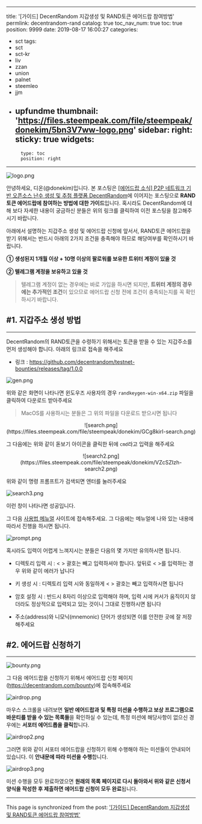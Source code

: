 
---
title: '[가이드] DecentRandom 지갑생성 및 RAND토큰 에어드랍 참여방법'
permlink: decentrandom-rand
catalog: true
toc_nav_num: true
toc: true
position: 9999
date: 2019-08-17 16:00:27
categories:
- sct
tags:
- sct
- sct-kr
- liv
- zzan
- union
- palnet
- steemleo
- jjm
- upfundme
thumbnail: 'https://files.steempeak.com/file/steempeak/donekim/5bn3V7ww-logo.png'
sidebar:
    right:
        sticky: true
widgets:
    -
        type: toc
        position: right
---


![logo.png](https://files.steempeak.com/file/steempeak/donekim/5bn3V7ww-logo.png)

안녕하세요, 디온(@donekim)입니다. 본 포스팅은 [[에어드랍 소식] P2P 네트워크 기반 오픈소스 난수 생성 및 추첨 플랫폼 DecentRandom](https://www.steemcoinpan.com/sct/@donekim/p2p-decentrandom)에 이어지는 포스팅으로 **RAND토큰 에어드랍에 참여하는 방법에 대한 가이드**입니다. 혹시라도 DecentRandom에 대해 보다 자세한 내용이 궁금하신 분들은 위의 링크를 클릭하여 이전 포스팅을 참고해주시기 바랍니다. 

아래에서 설명하는 지갑주소 생성 및 에어드랍 신청에 앞서서, RAND토큰 에어드랍을 받기 위해서는 반드시 아래의 2가지 조건을 충족해야 하므로 해당여부를 확인하시기 바랍니다.

**① 생성된지 1개월 이상 + 10명 이상의 팔로워를 보유한 트위터 계정이 있을 것**

**② 텔레그램 계정을 보유하고 있을 것**

> 텔레그램 계정이 없는 경우에는 바로 가입을 하시면 되지만, **트위터 계정의 경우에는 추가적인 조건**이 있으므로 에어드랍 신청 전에 조건이 충족되는지를 꼭 확인하시기 바랍니다. 

## #1. 지갑주소 생성 방법
---

DecentRandom의 RAND토큰을 수령하기 위해서는 토큰을 받을 수 있는 지갑주소를 먼저 생성해야 합니다. 아래의 링크로 접속을 해주세요

- 링크 : https://github.com/decentrandom/testnet-bounties/releases/tag/1.0.0

![gen.png](https://files.steempeak.com/file/steempeak/donekim/SKAabewk-gen.png)

위와 같은 화면이 나타나면 윈도우즈 사용자의 경우 `randkeygen-win-x64.zip` 파일을 클릭하여 다운로드 받아주세요 

> MacOS를 사용하시는 분들은 그 위의 파일을 다운로드 받으시면 됩니다

<center>![search.png](https://files.steempeak.com/file/steempeak/donekim/GCg8kirI-search.png)</center>

그 다음에는 위와 같이 돋보기 아이콘을 클릭한 뒤에 `cmd`라고 입력을 해주세요

<center>![search2.png](https://files.steempeak.com/file/steempeak/donekim/VZcSZIzh-search2.png)</center>

위와 같이 명령 프롬프트가 검색되면 엔터를 눌러주세요

![search3.png](https://files.steempeak.com/file/steempeak/donekim/AEiFvJWg-search3.png)

이런 창이 나타나면 성공입니다.

그 다음 [사용법 메뉴얼](https://github.com/decentrandom/testnet-bounties/tree/master/randkeygen/windows) 사이트에 접속해주세요. 그 다음에는 메뉴얼에 나와 있는 내용에 따라서 진행을 하시면 됩니다.

![prompt.png](https://files.steempeak.com/file/steempeak/donekim/rrFmaOg9-prompt.png)

혹시라도 입력이 어렵게 느껴지시는 분들은 다음의 몇 가지만 유의하시면 됩니다.

- 디렉토리 입력 시 : < > 괄호는 빼고 입력하셔야 합니다. 앞뒤로 < >를 입력하는 경우 위와 같이 에러가 납니다

- 키 생성 시 : 디렉토리 입력 시와 동일하게 < > 괄호는 빼고 입력하시면 됩니다

- 암호 설정 시 : 반드시 8자리 이상으로 입력해야 하며, 입력 시에 커서가 움직이지 않더라도 정상적으로 입력되고 있는 것이니 그대로 진행하시면 됩니다

- 주소(address)와 니모닉(mnemonic) 단어가 생성되면 이를 안전한 곳에 잘 저장해주세요

## #2. 에어드랍 신청하기
---
![bounty.png](https://files.steempeak.com/file/steempeak/donekim/rjfMI4CD-bounty.png)

그 다음 에어드랍을 신청하기 위해서 에어드랍 신청 페이지(https://decentrandom.com/bounty)에 접속해주세요

![airdrop.png](https://files.steempeak.com/file/steempeak/donekim/M7gZfTvw-airdrop.png)

마우스 스크롤을 내려보면 **일반 에어드랍과 및 특정 미션을 수행하고 보상 프로그램으로 바운티를 받을 수 있는 목록들**을 확인하실 수 있는데, 특정 미션에 해당사항이 없으신 경우에는 **서포터 에어드롭을 클릭**합니다.

![airdrop2.png](https://files.steempeak.com/file/steempeak/donekim/ULF5IyK5-airdrop2.png)

그러면 위와 같이 서포터 에어드랍을 신청하기 위해 수행해야 하는 미션들이 안내되어 있습니다. 이 **안내문에 따라 미션을 수행**합니다.

![airdrop3.png](https://files.steempeak.com/file/steempeak/donekim/NpMQIByF-airdrop3.png)

미션 수행을 모두 완료하였으면 **원래의 목록 페이지로 다시 돌아와서 위와 같은 신청서 양식을 작성한 후 제출하면 에어드랍 신청이 모두 완료**됩니다. 









- - -

This page is synchronized from the post: ['[가이드] DecentRandom 지갑생성 및 RAND토큰 에어드랍 참여방법'](https://steemit.com/@donekim/decentrandom-rand)

